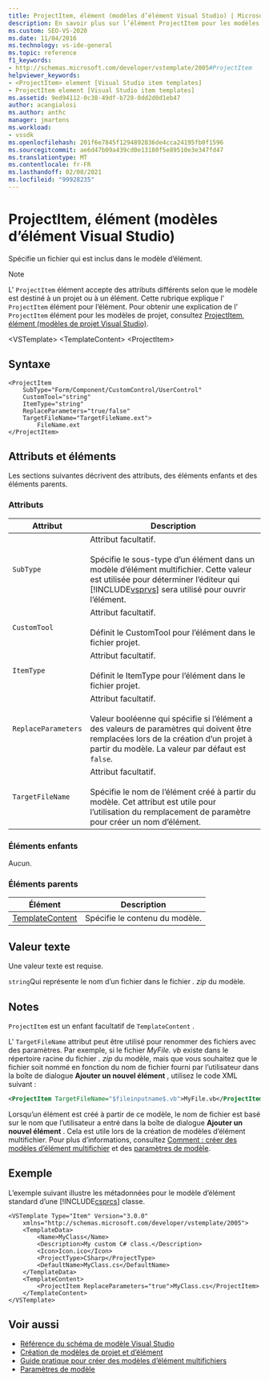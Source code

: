 ```yaml
---
title: ProjectItem, élément (modèles d’élément Visual Studio) | Microsoft Docs
description: En savoir plus sur l’élément ProjectItem pour les modèles d’élément et sur la manière dont il accepte des attributs différents selon que le modèle est pour un projet ou un élément.
ms.custom: SEO-VS-2020
ms.date: 11/04/2016
ms.technology: vs-ide-general
ms.topic: reference
f1_keywords:
- http://schemas.microsoft.com/developer/vstemplate/2005#ProjectItem
helpviewer_keywords:
- <ProjectItem> element [Visual Studio item templates]
- ProjectItem element [Visual Studio item templates]
ms.assetid: 9ed94112-0c38-49df-b728-0dd2d0d1eb47
author: acangialosi
ms.author: anthc
manager: jmartens
ms.workload:
- vssdk
ms.openlocfilehash: 201f6e7845f1294892836de4cca24195fb0f1596
ms.sourcegitcommit: ae6d47b09a439cd0e13180f5e89510e3e347fd47
ms.translationtype: MT
ms.contentlocale: fr-FR
ms.lasthandoff: 02/08/2021
ms.locfileid: "99928235"
---
```

# <a name="projectitem-element-visual-studio-item-templates"></a>ProjectItem, élément (modèles d’élément Visual Studio)
Spécifie un fichier qui est inclus dans le modèle d’élément.

> [!NOTE]
> L' `ProjectItem` élément accepte des attributs différents selon que le modèle est destiné à un projet ou à un élément. Cette rubrique explique l' `ProjectItem` élément pour l’élément. Pour obtenir une explication de l' `ProjectItem` élément pour les modèles de projet, consultez [ProjectItem, élément (modèles de projet Visual Studio)](../extensibility/projectitem-element-visual-studio-project-templates.md).

 \<VSTemplate> \<TemplateContent>
 \<ProjectItem>

## <a name="syntax"></a>Syntaxe

```
<ProjectItem
    SubType="Form/Component/CustomControl/UserControl"
    CustomTool="string"
    ItemType="string"
    ReplaceParameters="true/false"
    TargetFileName="TargetFileName.ext">
        FileName.ext
</ProjectItem>
```

## <a name="attributes-and-elements"></a>Attributs et éléments
 Les sections suivantes décrivent des attributs, des éléments enfants et des éléments parents.

### <a name="attributes"></a>Attributs

| Attribut | Description |
|---------------------| - |
| `SubType` | Attribut facultatif.<br /><br /> Spécifie le sous-type d’un élément dans un modèle d’élément multifichier. Cette valeur est utilisée pour déterminer l’éditeur qui [!INCLUDE[vsprvs](../code-quality/includes/vsprvs_md.md)] sera utilisé pour ouvrir l’élément. |
| `CustomTool` | Attribut facultatif.<br /><br /> Définit le CustomTool pour l’élément dans le fichier projet. |
| `ItemType` | Attribut facultatif.<br /><br /> Définit le ItemType pour l’élément dans le fichier projet. |
| `ReplaceParameters` | Attribut facultatif.<br /><br /> Valeur booléenne qui spécifie si l’élément a des valeurs de paramètres qui doivent être remplacées lors de la création d’un projet à partir du modèle. La valeur par défaut est `false`. |
| `TargetFileName` | Attribut facultatif.<br /><br /> Spécifie le nom de l’élément créé à partir du modèle. Cet attribut est utile pour l’utilisation du remplacement de paramètre pour créer un nom d’élément. |

### <a name="child-elements"></a>Éléments enfants
 Aucun.

### <a name="parent-elements"></a>Éléments parents

|Élément|Description|
|-------------|-----------------|
|[TemplateContent](../extensibility/templatecontent-element-visual-studio-templates.md)|Spécifie le contenu du modèle.|

## <a name="text-value"></a>Valeur texte
 Une valeur texte est requise.

 `string`Qui représente le nom d’un fichier dans le fichier *. zip* du modèle.

## <a name="remarks"></a>Notes
 `ProjectItem` est un enfant facultatif de `TemplateContent` .

 L' `TargetFileName` attribut peut être utilisé pour renommer des fichiers avec des paramètres. Par exemple, si le fichier *MyFile. vb* existe dans le répertoire racine du fichier *. zip* du modèle, mais que vous souhaitez que le fichier soit nommé en fonction du nom de fichier fourni par l’utilisateur dans la boîte de dialogue **Ajouter un nouvel élément** , utilisez le code XML suivant :

```xml
<ProjectItem TargetFileName="$fileinputname$.vb">MyFile.vb</ProjectItem>
```

 Lorsqu’un élément est créé à partir de ce modèle, le nom de fichier est basé sur le nom que l’utilisateur a entré dans la boîte de dialogue **Ajouter un nouvel élément** . Cela est utile lors de la création de modèles d’élément multifichier. Pour plus d’informations, consultez [Comment : créer des modèles d’élément multifichier](../ide/how-to-create-multi-file-item-templates.md) et des [paramètres de modèle](../ide/template-parameters.md).

## <a name="example"></a>Exemple
 L’exemple suivant illustre les métadonnées pour le modèle d’élément standard d’une [!INCLUDE[csprcs](../data-tools/includes/csprcs_md.md)] classe.

```
<VSTemplate Type="Item" Version="3.0.0"
    xmlns="http://schemas.microsoft.com/developer/vstemplate/2005">
    <TemplateData>
        <Name>MyClass</Name>
        <Description>My custom C# class.</Description>
        <Icon>Icon.ico</Icon>
        <ProjectType>CSharp</ProjectType>
        <DefaultName>MyClass.cs</DefaultName>
    </TemplateData>
    <TemplateContent>
        <ProjectItem ReplaceParameters="true">MyClass.cs</ProjectItem>
    </TemplateContent>
</VSTemplate>
```

## <a name="see-also"></a>Voir aussi
- [Référence du schéma de modèle Visual Studio](../extensibility/visual-studio-template-schema-reference.md)
- [Création de modèles de projet et d’élément](../ide/creating-project-and-item-templates.md)
- [Guide pratique pour créer des modèles d’élément multifichiers](../ide/how-to-create-multi-file-item-templates.md)
- [Paramètres de modèle](../ide/template-parameters.md)
